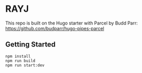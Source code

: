 # RAYJ

This repo is built on the Hugo starter with Parcel by Budd Parr: https://github.com/budparr/hugo-pipes-parcel

## Getting Started

```
npm install
npm run build
npm run start:dev
```
